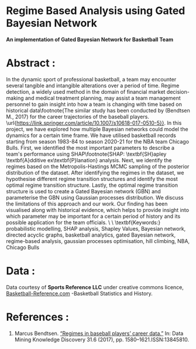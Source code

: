 # Regime Based Analysis using Gated Bayesian Network
**An implementation of Gated Bayesian Network for Basketball Team**

# Abstract :
In the dynamic sport of professional basketball, a team may encounter several tangible and intangible alterations over a period of time. Regime detection, a widely used method in the domain of financial market decision-making and medical treatment planning, may assist a team management personnel to gain insight into how a team is changing with time based on historical data\footnote{The similar study has been conducted by (Bendtsen M., 2017) for the career trajectories of the baseball players. \url{https://link.springer.com/article/10.1007/s10618-017-0510-5}}. In this project, we have explored how multiple Bayesian networks could model the dynamics for a certain time frame. We have utilised basketball records starting from season 1983-84 to season 2020-21 for the NBA team Chicago Bulls. First, we identified the most important parameters to describe a team's performance using SHAP\footnote{SHAP: \textbf{SH}apley \textbf{A}dditive ex\textbf{P}lanation} analysis.
Next, we identify the regimes based on the Metropolis-Hastings MCMC sampling of the posterior distribution of the dataset. After identifying the regimes in the dataset, we hypothesise different regime transition structures and identify the most optimal regime transition structure. Lastly, the optimal regime transition structure is used to create a Gated Bayesian network (GBN) and parameterise the GBN using Gaussian processes distribution. We discuss the limitations of this approach and our work. 
Our finding has been visualised along with historical evidence, which helps to provide insight into which parameter may be important for a certain period of history and its possible application for the team officials. \\ \\
\textbf{Keywords:} probabilistic modelling, SHAP analysis, Shapley Values, Bayesian network, directed acyclic graphs, basketball analytics, gated Bayesian network, regime-based analysis, gaussian processes optimisation, hill climbing, NBA, Chicago Bulls



# Data :
Data courtesy of **Sports Reference LLC** under creative commons licence, [Basketball-Reference.com](https://www.basketball-reference.com/) -Basketball Statistics and History. 


# References :
1. Marcus Bendtsen. [“Regimes in baseball players’ career data.”](https://link.springer.com/article/10.1007/s10618-017-0510-5) In: Data Mining  Knowledge Discovery 31.6 (2017), pp. 1580–1621.ISSN:13845810.
